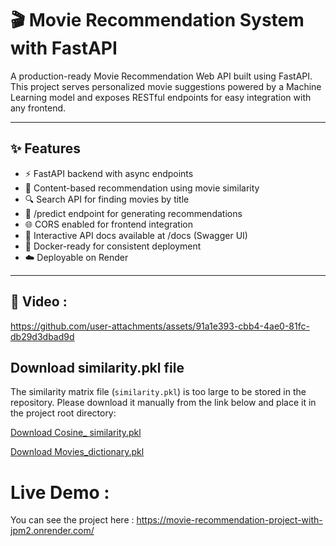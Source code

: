 # 🎬 Movie Recommendation System with FastAPI

A production-ready Movie Recommendation Web API built using FastAPI.  
This project serves personalized movie suggestions powered by a Machine Learning model and exposes RESTful endpoints for easy integration with any frontend.

---

## ✨ Features
- ⚡ FastAPI backend with async endpoints
- 🎯 Content-based recommendation using movie similarity
- 🔍 Search API for finding movies by title
- 🤝 /predict endpoint for generating recommendations
- 🌐 CORS enabled for frontend integration
- 📜 Interactive API docs available at /docs (Swagger UI)
- 🐳 Docker-ready for consistent deployment
- ☁️ Deployable on Render

---

## 📂 Video : 


https://github.com/user-attachments/assets/91a1e393-cbb4-4ae0-81fc-db29d3dbad9d



## Download similarity.pkl file

The similarity matrix file (`similarity.pkl`) is too large to be stored in the repository. Please download it manually from the link below and place it in the project root directory:

[Download Cosine_ similarity.pkl](https://drive.google.com/file/d/1TzR82vf9JDxSZR04sX7lDdowTINbqoY0/view?usp=drive_link)

[Download Movies_dictionary.pkl](https://drive.google.com/file/d/1ELqd7chpU4LxhiLd1KEyeFHIKuEF5Ms1/view?usp=drive_link)

# Live Demo :

You can see the project here : https://movie-recommendation-project-with-jpm2.onrender.com/
